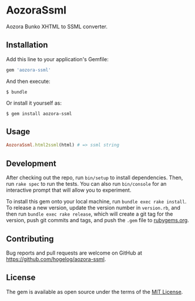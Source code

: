 # AozoraSsml

Aozora Bunko XHTML to SSML converter.

## Installation

Add this line to your application's Gemfile:

```ruby
gem 'aozora-ssml'
```

And then execute:

    $ bundle

Or install it yourself as:

    $ gem install aozora-ssml
    
## Usage

```ruby
AozoraSsml.html2ssml(html) # => ssml string
```

## Development

After checking out the repo, run `bin/setup` to install dependencies. Then, run `rake spec` to run the tests. You can also run `bin/console` for an interactive prompt that will allow you to experiment.

To install this gem onto your local machine, run `bundle exec rake install`. To release a new version, update the version number in `version.rb`, and then run `bundle exec rake release`, which will create a git tag for the version, push git commits and tags, and push the `.gem` file to [rubygems.org](https://rubygems.org).

## Contributing

Bug reports and pull requests are welcome on GitHub at https://github.com/hogelog/aozora-ssml.


## License

The gem is available as open source under the terms of the [MIT License](http://opensource.org/licenses/MIT).

